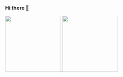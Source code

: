 ### Hi there 👋

<div>
<a href="https://github.com/marchettomarcelo">
<img height="180em" src="https://github-readme-stats.vercel.app/api/top-langs/?username=marchettomarcelo&layout=compact&langs_count=7&theme=dracula"/>
<img height="180em" src="https://github-readme-stats.vercel.app/api?username=marchettomarcelo&show_icons=true&theme=dracula&include_all_commits=true&count_private=true"/>
</div>
